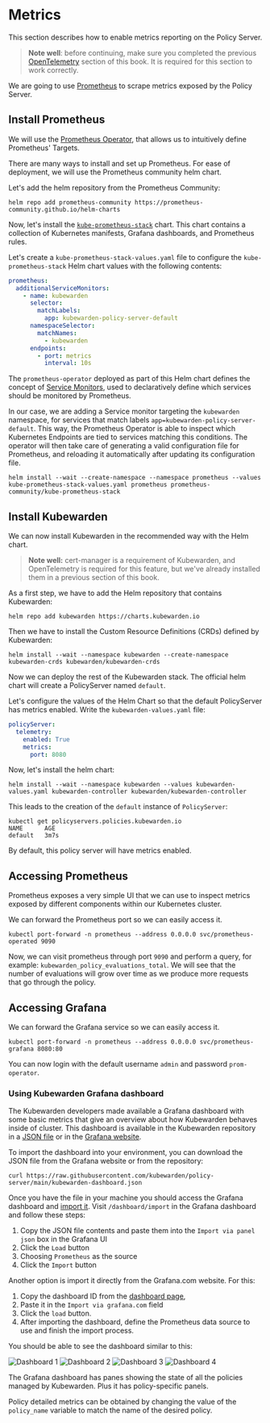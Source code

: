 # Metrics

This section describes how to enable metrics reporting on the Policy Server.

> **Note well**: before continuing, make sure you completed the previous
> [OpenTelemetry](../opentelemetry/01-quickstart.md#install-opentelemetry) section of this book. It
> is required for this section to work correctly.

We are going to use [Prometheus](https://prometheus.io/) to scrape metrics exposed by the Policy
Server.

## Install Prometheus

We will use the [Prometheus Operator](https://github.com/prometheus-operator/prometheus-operator),
that allows us to intuitively define Prometheus' Targets.

There are many ways to install and set up Prometheus. For ease of deployment, we will use the
Prometheus community helm chart.

Let's add the helm repository from the Prometheus Community:

```console
helm repo add prometheus-community https://prometheus-community.github.io/helm-charts
```

Now, let's install the
[`kube-prometheus-stack`](https://github.com/prometheus-community/helm-charts/tree/main/charts/kube-prometheus-stack)
chart. This chart contains a collection of Kubernetes manifests, Grafana dashboards, and Prometheus
rules.

Let's create a `kube-prometheus-stack-values.yaml` file to configure the `kube-prometheus-stack`
Helm chart values with the following contents:

```yaml
prometheus:
  additionalServiceMonitors:
    - name: kubewarden
      selector:
        matchLabels:
          app: kubewarden-policy-server-default
      namespaceSelector:
        matchNames:
          - kubewarden
      endpoints:
        - port: metrics
          interval: 10s
```

The `prometheus-operator` deployed as part of this Helm chart defines the concept of [Service
Monitors](https://github.com/prometheus-operator/prometheus-operator/blob/master/Documentation/design.md#servicemonitor),
used to declaratively define which services should be monitored by Prometheus.

In our case, we are adding a Service monitor targeting the `kubewarden` namespace, for services that
match labels `app=kubewarden-policy-server-default`. This way, the Prometheus Operator is able to
inspect which Kubernetes Endpoints are tied to services matching this conditions. The operator will
then take care of generating a valid configuration file for Prometheus, and reloading it
automatically after updating its configuration file.

```console
helm install --wait --create-namespace --namespace prometheus --values kube-prometheus-stack-values.yaml prometheus prometheus-community/kube-prometheus-stack
```

## Install Kubewarden

We can now install Kubewarden in the recommended way with the Helm chart.

> **Note well:** cert-manager is a requirement of Kubewarden, and OpenTelemetry is required for this
> feature, but we've already installed them in a previous section of this book.

As a first step, we have to add the Helm repository that contains Kubewarden:

```console
helm repo add kubewarden https://charts.kubewarden.io
```

Then we have to install the Custom Resource Definitions (CRDs) defined by
Kubewarden:

```console
helm install --wait --namespace kubewarden --create-namespace kubewarden-crds kubewarden/kubewarden-crds
```

Now we can deploy the rest of the Kubewarden stack. The official helm
chart will create a PolicyServer named `default`.

Let's configure the values of the Helm Chart so that the default
PolicyServer has metrics enabled. Write the `kubewarden-values.yaml` file:

```yaml
policyServer:
  telemetry:
    enabled: True
    metrics:
      port: 8080
```

Now, let's install the helm chart:

```console
helm install --wait --namespace kubewarden --values kubewarden-values.yaml kubewarden-controller kubewarden/kubewarden-controller
```

This leads to the creation of the `default` instance of `PolicyServer`:

```console
kubectl get policyservers.policies.kubewarden.io
NAME      AGE
default   3m7s
```

By default, this policy server will have metrics enabled.

## Accessing Prometheus

Prometheus exposes a very simple UI that we can use to inspect metrics exposed by different
components within our Kubernetes cluster.

We can forward the Prometheus port so we can easily access it.

```console
kubectl port-forward -n prometheus --address 0.0.0.0 svc/prometheus-operated 9090
```

Now, we can visit prometheus through port `9090` and perform a query, for example:
`kubewarden_policy_evaluations_total`. We will see that the number of evaluations will grow over
time as we produce more requests that go through the policy.

## Accessing Grafana

We can forward the Grafana service so we can easily access it.

```console
kubectl port-forward -n prometheus --address 0.0.0.0 svc/prometheus-grafana 8080:80
```

You can now login with the default username `admin` and password `prom-operator`.

### Using Kubewarden Grafana dashboard

The Kubewarden developers made available a Grafana dashboard with some basic metrics
that give an overview about how Kubewarden behaves inside of cluster. This dashboard
is available in the Kubewarden repository in a [JSON file](https://raw.githubusercontent.com/kubewarden/policy-server/main/kubewarden-dashboard.json) 
or in the [Grafana website](https://grafana.com/grafana/dashboards/15314). 

To import the dashboard into your environment, you can download the JSON file
from the Grafana website or from the repository:

```console
curl https://raw.githubusercontent.com/kubewarden/policy-server/main/kubewarden-dashboard.json
```

Once you have the file in your machine you should access the Grafana dashboard and
[import it](https://grafana.com/docs/grafana/latest/dashboards/export-import/#import-dashboard).
Visit `/dashboard/import` in the Grafana dashboard and follow these steps:

  1. Copy the JSON file contents and paste them into the `Import via panel json` box in the Grafana UI
  2. Click the `Load` button
  3. Choosing `Prometheus` as the source
  4. Click the `Import` button

Another option is import it directly from the Grafana.com website. For this:

  1. Copy the dashboard ID from the [dashboard page](https://grafana.com/grafana/dashboards/15314), 
  2. Paste it in the `Import via grafana.com` field
  3. Click the `load` button.
  4. After importing the dashboard, define the Prometheus data source to use and finish
the import process. 

You should be able to see the dashboard similar to this:

![Dashboard 1](./images/grafana_dashboard_1.png/)
![Dashboard 2](./images/grafana_dashboard_2.png/)
![Dashboard 3](./images/grafana_dashboard_3.png/)
![Dashboard 4](./images/grafana_dashboard_4.png/)


The Grafana dashboard has panes showing the state of all 
the policies managed by Kubewarden. Plus it has policy-specific panels.

Policy detailed metrics can be obtained by changing the value of the `policy_name`
variable to match the name of the desired policy.

